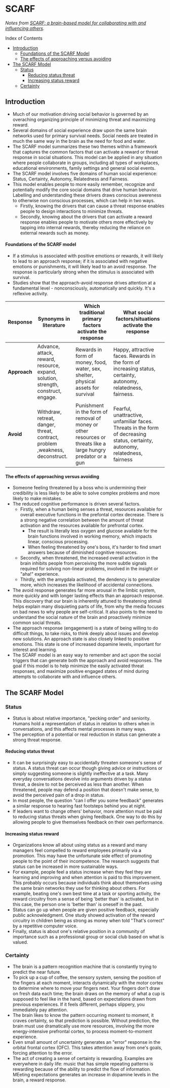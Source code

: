 # SCARF

*Notes from [SCARF: a brain-based model for collaborating with and influencing others](https://www.epa.gov/sites/production/files/2015-09/documents/thurs_georgia_9_10_915_covello.pdf).*

Index of Contents

* [Introduction](#introduction)
  * [Foundations of the SCARF Model]()
  * [The effects of approaching versus avoiding]()
* [The SCARF Model]()
  * [Status]()
    * [Reducing status threat]()
    * [Increasing status reward]()
  * [Certainty]()
  

## Introduction

* Much of our motivation driving social behavior is governed by an overaching organizing principle of minimizing threat and maximizing reward.
* Several domains of social experience draw upon the same brain networks used for primary survival needs. Social needs are treated in much the same way in the brain as the need for food and water. 
* The SCARF model summarizes these two themes within a framework that captures the common factors that can activate a reward or threat response in social situations. This model can be applied in any situation where people collaborate in groups, including all types of workplaces, educational environments, family settings and general social events. 
* The SCARF model involves five domains of human social experience: Status, Certainty, Autonomy, Relatedness and Fairness.
* This model enables people to more easily remember, recognize and potentially modify the core social domains that drive human behavior. Labelling and understanding these drivers draws conscious awereness to otherwise non conscious processes, which can help in two ways.
  * Firstly, knowing the drivers that can cause a threat response enables people to design interactions to minimize threats.
  * Secondly, knowing about the drivers that can activate a reward response enables people to motivate others more effectively by tapping into internal rewards, thereby reducing the reliance on external rewards such as money.

#### Foundations of the SCARF model

* If a stimulus is associated with positive emotions or rewards, it will likely to lead to an approach response; if it is associated
with negative emotions or punishments, it will likely lead to an avoid response. The response is particularly strong
when the stimulus is associated with survival. 
* Studies show that the approach-avoid response drives attention at a fundamental level - nonconsciously, automatically and quickly. It's a reflexive activity.

| Response | Synonyms in literature | Which traditional primary factors activate the response | What social factors/situations activate the response |
| --- | --- | --- | --- |
| **Approach** | Advance, attack, reward, resource, expand, solution, strength, construct, engage. | Rewards in form of money, food, water, sex, shelter, physical assets for survival | Happy, attractive faces. Rewards in the form of increasing status, certainty, autonomy, relatedness, fairness. |
| **Avoid** | Withdraw, retreat, danger, threat, contract, problem ,weakness, deconstruct. | Punishment in the form of removal of money or other resources or threats like a large hungry predator or a gun | Fearful, unattractive, unfamiliar faces. Threats in the form of decreasing status, certainty, autonomy, relatedness, fairness |

#### The effects of approaching versus avoiding

* Someone feeling threatened by a boss who is undermining their credibility is less likely to be able to solve complex problems and more likely to make mistakes.
* The reduced cognitive performance is driven several factors. 
  * Firstly, when a human being senses a threat, resources available for overall executive functions in the prefontal cortex decrease. There is a strong negative correlation between the amount of threat activation and the resources available for prefrontal cortex. 
    * The result is literally less oxygen and glucose available for the brain functions involved in working memory, which impacts linear, conscious processing.
    * When feeling threatened by one's boss, it's harder to find smart answers because of diminished cognitive resources. 
  * Secondly, when threatened, the increased overall activation in the brain inhibits people from perceiving the more subtle signals required for solving non-linear problems, involved in the insight or "aha!" experience. 
  * Thirdly, with the amygdala activated, the dendency is to generalize more, which increases the likelihood of accidental connections. 
* The avoid response generates far more arousal in the limbic system, more quickly and with longer lasting effects than an approach response. This discovery that our brain is inherently attuned to threatening stimuli helps explain many disquieting parts of life, from why the media focuses on bad news to why people are self-critical. It also points to the need to understand the social nature of the brain and proactively minimize common social threats.
* The approach response (engagement) is a state of being willing to do difficult things, to take risks, to think deeply about issues and develop new solutions. An approach state is also closely linked to positive emotions. This state is one of increased dopamine levels, important for interest and learning.
* The SCARF model is an easy way to remember and act upon the social triggers that can generate both the approach and avoid responses. The goal if this model is to help minimize the easily activated threat responses, and maximize positive engaged states of mind during attempts to collaborate with and influence others.

## The SCARF Model

### Status

* Status is about relative importance, "pecking order" and seniority. Humans hold a representation of status in relation to others when in conversations, and this affects mental processes in many ways. 
* The perception of a potential or real reduction in status can generate a strong threat response. 

#### Reducing status threat
* It can be surprisingly easy to accidentally threaten someone's sense of status. A status threat can occur though giving advice or instructions or simply suggesting someone is slightly ineffective at a task. Many everyday conversations devolve into arguments driven by a status threat, a desire to not be perceived as less than another. When threatened, people may defend a position that doesn't make sense, to avoid the perceived pain of a drop in status.
* In most people, the question "can I offer you some feedback" generates a similar response to hearing fast footsteps behind you at night. 
* If leaders want to change others' behavior, more attention must be paid to reducing status threats when giving feedback. One way to do this by allowing people to give themselves feedback on their own performance.

#### Increasing status reward

* Organizations know all about using status as a reward and many managers feel compelled to reward employees primarily via a promotion. This may have the unfortunate side effect of promoting people to the point of their incompetence. The research suggests that status can be increased in more sustainable ways. 
* For example, people feel a status increase when they feel they are learning and improving and when attention is paid to this improvement. This probably occurs because individuals think about themselves using the same brain networks they use for thinking about others. For example, beating one's own best time at a task or sporting activity, the reward circuitry from a sense of being 'better than' is activated, but in this case, the person one is 'better than' is oneself in the past.
* Status can go up when people are given positive feedback, especially public acknowledgment. One study showed activation of the reward circuitry in children being as strong as money when told "That's correct" by a repetitive computer voice.
* Finally, status is about one's relative position in a community of importance such as a professional group or social club based on what is valued.

### Certainty 

* The brain is a pattern recognition machine that is constantly trying to predict the near future. 
* To pick up a cup of coffee, the sensory system, sensing the position of the fingers at each moment, interacts dynamically with the motor cortex to determine where to move your fingers next. Your fingers don't draw on fresh data each time; the brain draws on the memory of what a cup is supposed to feel like in the hand, based on expectations drawn from previous experiences. If it feels different, perhaps slippery, you immediately pay attention. 
* The brain likes to know the pattern occurring moment to moment, it craves certainty, so that prediction is possible. Without prediction, the brain must use dramatically use more resources, involving the more energy-intensive prefrontal cortex, to process moment-to-moment experience. 
* Even small amount of uncertainty generates an "error" response in the orbital frontal cortex (OFC). This takes attention away from one's goals, forcing attention to the error. 
* The act of creating a sense of certainty is rewarding. Examples are everywhere in daily life: music that has simple repeating patterns is rewarding because of the ability to predict the flow of information. MEeting expectations generates an increase in dopamine levels in the brain, a reward response. 
